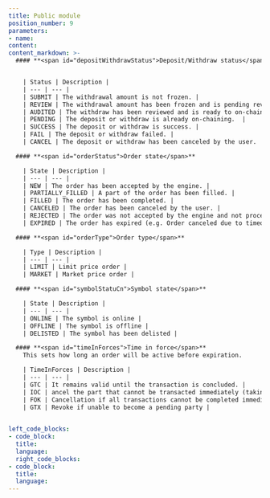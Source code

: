 ```yaml
---
title: Public module
position_number: 9
parameters:
- name:
content:
content_markdown: >-
  #### **<span id="depositWithdrawStatus">Deposit/Withdraw status</span>**


    | Status | Description |
    | --- | --- |
    | SUBMIT | The withdrawal amount is not frozen. |
    | REVIEW | The withdrawal amount has been frozen and is pending review. |
    | AUDITED | The withdraw has been reviewed and is ready to on-chaining. |
    | PENDING | The deposit or withdraw is already on-chaining.  |
    | SUCCESS | The deposit or withdraw is success. |
    | FAIL | The deposit or withdraw failed. |
    | CANCEL | The deposit or withdraw has been canceled by the user. |

  #### **<span id="orderStatus">Order state</span>**

    | State | Description |
    | --- | --- |
    | NEW | The order has been accepted by the engine. |
    | PARTIALLY_FILLED | A part of the order has been filled. |
    | FILLED | The order has been completed. |
    | CANCELED | The order has been canceled by the user. |
    | REJECTED | The order was not accepted by the engine and not processed. |
    | EXPIRED | The order has expired (e.g. Order canceled due to timeout or canceled due to premium) |  

  #### **<span id="orderType">Order type</span>**

    | Type | Description |
    | --- | --- |
    | LIMIT | Limit price order |
    | MARKET | Market price order |

  #### **<span id="symbolStatuCn">Symbol state</span>**

    | State | Description |
    | --- | --- |
    | ONLINE | The symbol is online |
    | OFFLINE | The symbol is offline |
    | DELISTED | The symbol has been delisted |

  #### **<span id="timeInForces">Time in force</span>**
    This sets how long an order will be active before expiration.

    | TimeInForces | Description |
    | --- | --- |
    | GTC | It remains valid until the transaction is concluded. |
    | IOC | ancel the part that cannot be transacted immediately (taking orders) |
    | FOK | Cancellation if all transactions cannot be completed immediately |
    | GTX | Revoke if unable to become a pending party |
  

left_code_blocks:
- code_block:
  title:
  language:
  right_code_blocks:
- code_block:
  title:
  language:
---
```



